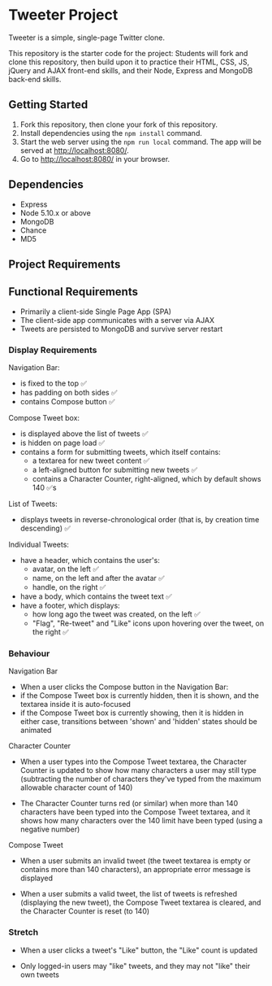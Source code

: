 # Tweeter Project

Tweeter is a simple, single-page Twitter clone.

This repository is the starter code for the project: Students will fork and clone this repository, then build upon it to practice their HTML, CSS, JS, jQuery and AJAX front-end skills, and their Node, Express and MongoDB back-end skills.

## Getting Started

1. Fork this repository, then clone your fork of this repository.
2. Install dependencies using the `npm install` command.
3. Start the web server using the `npm run local` command. The app will be served at <http://localhost:8080/>.
4. Go to <http://localhost:8080/> in your browser.

## Dependencies

- Express
- Node 5.10.x or above
- MongoDB
- Chance
- MD5

## Project Requirements

## Functional Requirements
- Primarily a client-side Single Page App (SPA)
- The client-side app communicates with a server via AJAX
- Tweets are persisted to MongoDB and survive server restart

### Display Requirements
Navigation Bar:

- is fixed to the top :white_check_mark:
- has padding on both sides :white_check_mark:
- contains Compose button :white_check_mark:

Compose Tweet box:

- is displayed above the list of tweets :white_check_mark:
- is hidden on page load :white_check_mark:
- contains a form for submitting tweets, which itself contains:
    - a textarea for new tweet content :white_check_mark:
    - a left-aligned button for submitting new tweets :white_check_mark:
    - contains a Character Counter, right-aligned, which by default shows   140 :white_check_mark:s

List of Tweets:

- displays tweets in reverse-chronological order (that is, by       creation time descending) :white_check_mark:

Individual Tweets:

- have a header, which contains the user's:
    - avatar, on the left :white_check_mark:
    - name, on the left and after the avatar :white_check_mark:
    - handle, on the right :white_check_mark:
- have a body, which contains the tweet text :white_check_mark:
- have a footer, which displays:
    - how long ago the tweet was created, on the left :white_check_mark:
    - "Flag", "Re-tweet" and "Like" icons upon hovering over the tweet,  on the right :white_check_mark:

### Behaviour

Navigation Bar
- When a user clicks the Compose button in the Navigation Bar:
- if the Compose Tweet box is currently hidden, then it is shown, and the textarea inside it is auto-focused
- if the Compose Tweet box is currently showing, then it is hidden
in either case, transitions between 'shown' and 'hidden' states should be animated

Character Counter
- When a user types into the Compose Tweet textarea, the Character Counter is updated to show how many characters a user may still type (subtracting the number of characters they've typed from the maximum allowable character count of 140)

- The Character Counter turns red (or similar) when more than 140 characters have been typed into the Compose Tweet textarea, and it shows how many characters over the 140 limit have been typed (using a negative number)

Compose Tweet
- When a user submits an invalid tweet (the tweet textarea is empty or contains more than 140 characters), an appropriate error message is displayed

- When a user submits a valid tweet, the list of tweets is refreshed (displaying the new tweet), the Compose Tweet textarea is cleared, and the Character Counter is reset (to 140)

### Stretch
- When a user clicks a tweet's "Like" button, the "Like" count is updated

- Only logged-in users may "like" tweets, and they may not "like" their own tweets
